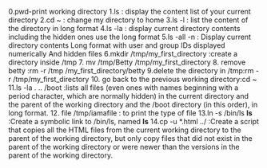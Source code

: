 0.pwd-print working directory 1.ls : display the content list of your current directory 2.cd ~ : change my directory to home 3.ls -l : list the content of the directory in long format 4.ls -la : display current directory contents including the hidden ones use the long format 5.ls -all -n : Display current directory contents Long format with user and group IDs displayed numerically And hidden files 6.mkdir /tmp/my_first_directory :create a directory inside /tmp 7. mv /tmp/Betty /tmp/my_first_directory 8. remove betty :rm -r /tmp /my_first_directory/betty
9.delete the directory in /tmp:rm -r /tmp/my_first_directory 10.
go back to the previous working directory:cd ~ 11.ls -la . .. /boot :lists all files (even ones with names beginning with a period character, which are normally hidden) in the current directory and the parent of the working directory and the /boot directory (in this order), in long format. 12. file /tmp/iamafile : to print the type of file 13.ln -s  /bin/ls __ls__ :Create a symbolic link to /bin/ls, named __ls__ 14.cp -u *.html ../ :Create a script that copies all the HTML files from the current working directory to the parent of the working directory, but only copy files that did not exist in the parent of the working directory or were newer than the versions in the parent of the working directory.

